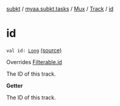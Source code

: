 [subkt](../../../index.md) / [myaa.subkt.tasks](../../index.md) / [Mux](../index.md) / [Track](index.md) / [id](./id.md)

# id

`val id: `[`Long`](https://kotlinlang.org/api/latest/jvm/stdlib/kotlin/-long/index.html) [(source)](https://github.com/Myaamori/SubKt/blob/0.1.8/src/main/kotlin/myaa/subkt/tasks/muxtask.kt#L190)

Overrides [Filterable.id](../../-filterable/id.md)

The ID of this track.

**Getter**

The ID of this track.

